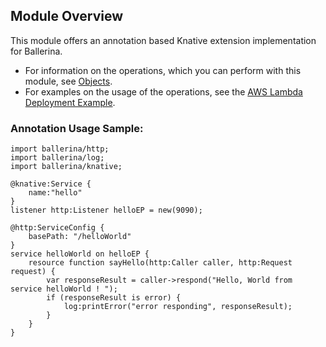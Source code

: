 ## Module Overview

This module offers an annotation based Knative extension implementation for Ballerina.

- For information on the operations, which you can perform with this module, see [Objects](/swan-lake/learn/api-docs/ballerina/knative/index.html#objects). 
- For examples on the usage of the operations, see the [AWS Lambda Deployment Example](/swan-lake/learn/by-example/knative-deployment.html).

### Annotation Usage Sample:

```ballerina
import ballerina/http;
import ballerina/log;
import ballerina/knative;

@knative:Service {
    name:"hello"
}
listener http:Listener helloEP = new(9090);

@http:ServiceConfig {
    basePath: "/helloWorld"
}
service helloWorld on helloEP {
    resource function sayHello(http:Caller caller, http:Request request) {
        var responseResult = caller->respond("Hello, World from service helloWorld ! ");
        if (responseResult is error) {
            log:printError("error responding", responseResult);
        }
    }
}
```
